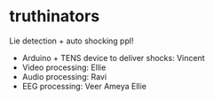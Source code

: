 # truthinators
Lie detection + auto shocking ppl!

- Arduino + TENS device to deliver shocks: Vincent
- Video processing: Ellie
- Audio processing: Ravi
- EEG processing: Veer Ameya Ellie


